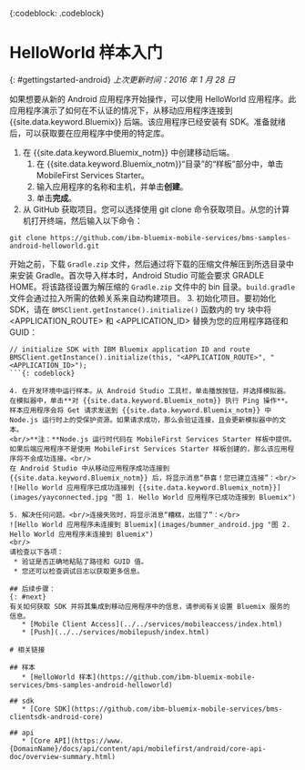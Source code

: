 <!-- Attribute definitions -->
{:codeblock: .codeblock}

# HelloWorld 样本入门
{: #gettingstarted-android}
*上次更新时间：2016 年 1 月 28 日*  

如果想要从新的 Android 应用程序开始操作，可以使用 HelloWorld 应用程序。此应用程序演示了如何在不认证的情况下，从移动应用程序连接到 {{site.data.keyword.Bluemix}} 后端。该应用程序已经安装有 SDK。准备就绪后，可以获取要在应用程序中使用的特定库。

1. 在 {{site.data.keyword.Bluemix_notm}} 中创建移动后端。
    1. 在 {{site.data.keyword.Bluemix_notm}}“目录”的“样板”部分中，单击 MobileFirst Services Starter。
    2. 输入应用程序的名称和主机，并单击**创建**。
    3. 单击**完成**。
2. 从 GitHub 获取项目。您可以选择使用 git clone 命令获取项目。从您的计算机打开终端，然后输入以下命令：
```
git clone https://github.com/ibm-bluemix-mobile-services/bms-samples-android-helloworld.git
```
开始之前，下载 `Gradle.zip` 文件，然后通过将下载的压缩文件解压到所选目录中来安装 Gradle。首次导入样本时，Android Studio 可能会要求 GRADLE HOME。将该路径设置为解压缩的 `Gradle.zip` 文件中的 bin 目录。`build.gradle` 文件会通过拉入所需的依赖关系来自动构建项目。
3. 初始化项目。要初始化 SDK，请在 `BMSClient.getInstance().initialize()` 函数内的 try 块中将 &lt;APPLICATION_ROUTE&gt; 和 &lt;APPLICATION_ID&gt; 替换为您的应用程序路径和 GUID：
```
// initialize SDK with IBM Bluemix application ID and route
BMSClient.getInstance().initialize(this, "<APPLICATION_ROUTE>", "<APPLICATION_ID>");
```{: codeblock}

4. 在开发环境中运行样本。从 Android Studio 工具栏，单击播放按钮，并选择模拟器。在模拟器中，单击**对 {{site.data.keyword.Bluemix_notm}} 执行 Ping 操作**。样本应用程序会将 Get 请求发送到 {{site.data.keyword.Bluemix_notm}} 中 Node.js 运行时上的受保护资源。如果请求成功，那么会验证连接，且会更新模拟器中的文本。
<br/>**注：**Node.js 运行时代码在 MobileFirst Services Starter 样板中提供。如果后端应用程序不是使用 MobileFirst Services Starter 样板创建的，那么该应用程序将不会成功连接。<br/>
在 Android Studio 中从移动应用程序成功连接到 {{site.data.keyword.Bluemix_notm}} 后，将显示消息“恭喜！您已建立连接”：<br/>
![Hello World 应用程序已成功连接到 {{site.data.keyword.Bluemix_notm}}](images/yayconnected.jpg "图 1. Hello World 应用程序已成功连接到 Bluemix")

5. 解决任何问题。<br/>连接失败时，将显示消息“糟糕，出错了”：</br>
![Hello World 应用程序未连接到 Bluemix](images/bummer_android.jpg "图 2. Hello World 应用程序未连接到 Bluemix")
<br/>
请检查以下各项：
 * 验证是否正确地粘贴了路径和 GUID 值。
 * 您还可以检查调试日志以获取更多信息。

## 后续步骤：
{: #next}
有关如何获取 SDK 并将其集成到移动应用程序中的信息，请参阅有关设置 Bluemix 服务的信息。
   * [Mobile Client Access](../../services/mobileaccess/index.html)
   * [Push](../../services/mobilepush/index.html)

# 相关链接

## 样本
   * [HelloWorld 样本](https://github.com/ibm-bluemix-mobile-services/bms-samples-android-helloworld)

## sdk
   * [Core SDK](https://github.com/ibm-bluemix-mobile-services/bms-clientsdk-android-core)

## api
   * [Core API](https://www.{DomainName}/docs/api/content/api/mobilefirst/android/core-api-doc/overview-summary.html)
